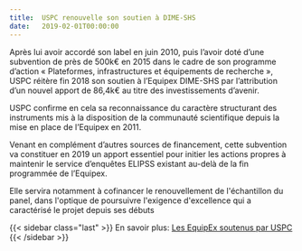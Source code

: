 ```yaml
---
title:  USPC renouvelle son soutien à DIME-SHS
date:   2019-02-01T00:00:00
---
```

Après lui avoir accordé son label en juin 2010, puis l’avoir doté d’une subvention de près de 500k€ en 2015 dans le cadre de son programme d’action « Plateformes, infrastructures et équipements de recherche », USPC réitère fin 2018 son soutien à l’Equipex DIME-SHS par l’attribution d’un nouvel apport de 86,4k€ au titre des investissements d’avenir.

USPC confirme en cela sa reconnaissance du caractère structurant des instruments mis à la disposition de la communauté scientifique depuis la mise en place de l’Equipex en 2011.

Venant en complément d’autres sources de financement, cette subvention va constituer en 2019 un apport essentiel pour initier les actions propres à maintenir le service d’enquêtes ELIPSS existant au-delà de la fin programmée de l’Equipex.

Elle servira notamment à cofinancer le renouvellement de l'échantillon du panel, dans l'optique de poursuivre l'exigence d'excellence qui a caractérisé le projet depuis ses débuts

<!--more-->

{{< sidebar class="last" >}}
En savoir plus:
[Les EquipEx soutenus par USPC](http://www.sorbonne-paris-cite.fr/fr/recherche/projets-investissement-davenir-pia/equipements-dexcellence-et-infrastructures-en-biologie)
{{< /sidebar >}}
